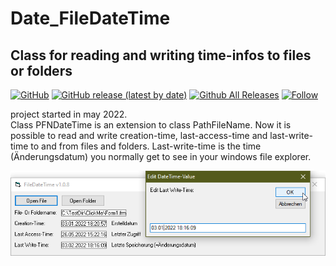 # Date_FileDateTime
## Class for reading and writing time-infos to files or folders

[![GitHub](https://img.shields.io/github/license/OlimilO1402/Date_FileDateTime?style=plastic)](https://github.com/OlimilO1402/Date_FileDateTime/blob/master/LICENSE) 
[![GitHub release (latest by date)](https://img.shields.io/github/v/release/OlimilO1402/Date_FileDateTime?style=plastic)](https://github.com/OlimilO1402/Date_FileDateTime/releases/latest)
[![Github All Releases](https://img.shields.io/github/downloads/OlimilO1402/Date_FileDateTime/total.svg)](https://github.com/OlimilO1402/Date_FileDateTime/releases/download/v1.0.8/FileDateTime_v1.0.8.zip)
[![Follow](https://img.shields.io/github/followers/OlimilO1402.svg?style=social&label=Follow&maxAge=2592000)](https://github.com/OlimilO1402/Date_FileDateTime/watchers)

project started in may 2022.  
Class PFNDateTime is an extension to class PathFileName.
Now it is possible to read and write creation-time, last-access-time and last-write-time to and from files and folders. 
Last-write-time is the time (Änderungsdatum) you normally get to see in your windows file explorer.

![FileDateTime Image](Resources/FileDateTime.png "FileDateTime Image")